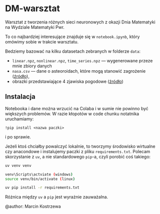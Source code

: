 # DM-warsztat

Warsztat z tworzenia różnych sieci neuronowych z okazji Dnia Matematyki na Wydziale Matematyki Pwr.


To co najbardziej interesujące znajduje się w `notebook.ipynb`, który omówimy sobie w trakcie warsztatu.

Bedziemy bazować na kilku datasetach zebranych w folderze `data`:
- `linear.npz`,  `nonlinear.npz`, `time_series.npz` &mdash; wygenerowane przeze mnie zbiory danych
- `nasa.csv` &mdash; dane o asteoroidach, które mogą stanowić zagrożenie ([źródło](https://www.kaggle.com/datasets/lovishbansal123/nasa-asteroids-classification)),
- obrazki przedstawiające 4 zjawiska pogodowe ([źródło](https://data.mendeley.com/datasets/4drtyfjtfy/1))




## Instalacja

Notebooka i dane można wrzucić na Colaba i w sumie nie powinno być większych problemów.
W razie kłopotów w code chunku notatnika uruchamiamy:

```
!pip install <nazwa paczki>
```

i po sprawie.

Jeżeli ktoś chciałby powalczyć lokalnie, to tworzymy środowisko wirtualne czy anacondowe i instalujemy paczki z pliku `requirements.txt`. Polecam skorzystanie z `uv`, a nie standardowego `pip`-a, czyli porobić coś takiego:

```bash
uv venv venv

venv\Scripts\actviate (windows)
source venv/bin/activate (linux)

uv pip install -r requirements.txt
```

Różnica między `uv` a `pip` jest wyrażnie zauważalna.

@author: Marcin Kostrzewa